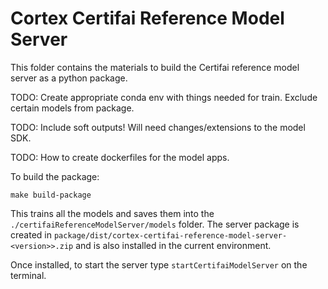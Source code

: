 # Cortex Certifai Reference Model Server

This folder contains the materials to build the Certifai reference model server as a 
python package.

TODO: Create appropriate conda env with things needed for train.
Exclude certain models from package.

TODO: Include soft outputs! Will need changes/extensions to the model SDK.

TODO: How to create dockerfiles for the model apps. 

To build the package:
```
make build-package
```

This trains all the models and saves them into the `./certifaiReferenceModelServer/models` folder. 
The server package is created in `package/dist/cortex-certifai-reference-model-server-<version>>.zip`
and is also installed in the current environment.

Once installed, to start the server type `startCertifaiModelServer` on the terminal.


